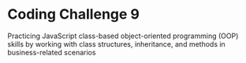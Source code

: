 # Coding Challenge 9
Practicing  JavaScript class-based object-oriented programming (OOP) skills by working with class structures, inheritance, and methods in business-related scenarios